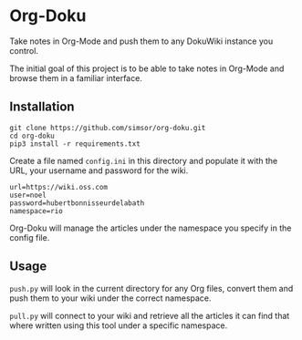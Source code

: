 # Org-Doku

Take notes in Org-Mode and push them to any DokuWiki instance you control.

The initial goal of this project is to be able to take notes in Org-Mode and browse them in a familiar interface.

## Installation

```
git clone https://github.com/simsor/org-doku.git
cd org-doku
pip3 install -r requirements.txt
```

Create a file named `config.ini` in this directory and populate it with the URL, your username and password for the wiki.

```
url=https://wiki.oss.com
user=noel
password=hubertbonnisseurdelabath
namespace=rio
```

Org-Doku will manage the articles under the namespace you specify in the config file.

## Usage

`push.py` will look in the current directory for any Org files, convert them and push them to your wiki under the correct namespace.

`pull.py` will connect to your wiki and retrieve all the articles it can find that where written using this tool under a specific namespace.